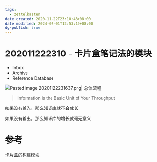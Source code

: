 ```yaml
---
tags:
  - zettelkasten
date created: 2020-11-22T23:10:43+08:00
date modified: 2024-02-01T12:53:19+08:00
dg-publish: true
---
```


# 202011222310 - 卡片盒笔记法的模块

- Inbox
- Archive
- Reference Database

![Pasted image 20201122231637.png| 总体流程](/img/user/attachs/Pasted%20image%2020201122231637.png)

> Information is the Basic Unit of Your Throughput

如果没有输入，那么知识库就不会成长

如果没有输出，那么知识库的增长就毫无意义

# 参考

[卡片盒的构建模块](https://zettelkasten.de/posts/zettelkasten-building-blocks/)